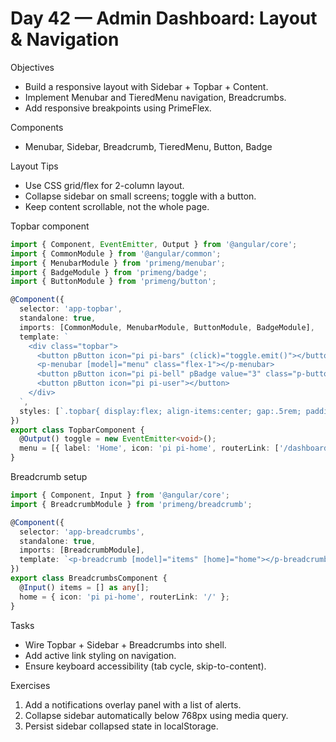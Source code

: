 # Day 42 — Admin Dashboard: Layout & Navigation

Objectives
- Build a responsive layout with Sidebar + Topbar + Content.
- Implement Menubar and TieredMenu navigation, Breadcrumbs.
- Add responsive breakpoints using PrimeFlex.

Components
- Menubar, Sidebar, Breadcrumb, TieredMenu, Button, Badge

Layout Tips
- Use CSS grid/flex for 2-column layout.
- Collapse sidebar on small screens; toggle with a button.
- Keep content scrollable, not the whole page.

Topbar component
```ts
import { Component, EventEmitter, Output } from '@angular/core';
import { CommonModule } from '@angular/common';
import { MenubarModule } from 'primeng/menubar';
import { BadgeModule } from 'primeng/badge';
import { ButtonModule } from 'primeng/button';

@Component({
  selector: 'app-topbar',
  standalone: true,
  imports: [CommonModule, MenubarModule, ButtonModule, BadgeModule],
  template: `
    <div class="topbar">
      <button pButton icon="pi pi-bars" (click)="toggle.emit()"></button>
      <p-menubar [model]="menu" class="flex-1"></p-menubar>
      <button pButton icon="pi pi-bell" pBadge value="3" class="p-button-text"></button>
      <button pButton icon="pi pi-user"></button>
    </div>
  `,
  styles: [`.topbar{ display:flex; align-items:center; gap:.5rem; padding:.5rem; border-bottom:1px solid var(--surface-border); }`]
})
export class TopbarComponent {
  @Output() toggle = new EventEmitter<void>();
  menu = [{ label: 'Home', icon: 'pi pi-home', routerLink: ['/dashboard'] }];
}
```

Breadcrumb setup
```ts
import { Component, Input } from '@angular/core';
import { BreadcrumbModule } from 'primeng/breadcrumb';

@Component({
  selector: 'app-breadcrumbs',
  standalone: true,
  imports: [BreadcrumbModule],
  template: `<p-breadcrumb [model]="items" [home]="home"></p-breadcrumb>`
})
export class BreadcrumbsComponent {
  @Input() items = [] as any[];
  home = { icon: 'pi pi-home', routerLink: '/' };
}
```

Tasks
- Wire Topbar + Sidebar + Breadcrumbs into shell.
- Add active link styling on navigation.
- Ensure keyboard accessibility (tab cycle, skip-to-content).

Exercises
1) Add a notifications overlay panel with a list of alerts.
2) Collapse sidebar automatically below 768px using media query.
3) Persist sidebar collapsed state in localStorage.

